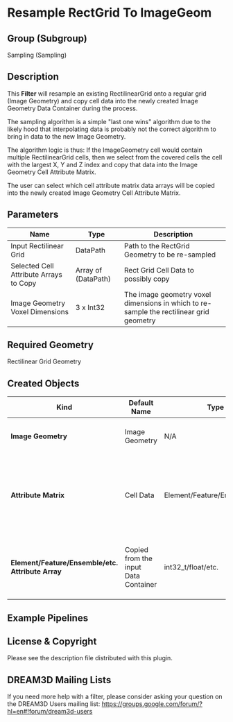 # Resample RectGrid To ImageGeom

## Group (Subgroup) 

Sampling (Sampling)

## Description 

This **Filter** will resample an existing RectilinearGrid onto a regular grid (Image Geometry) and copy cell data into the newly created Image Geometry Data Container during the process.

The sampling algorithm is a simple "last one wins" algorithm due to the likely hood that interpolating data is probably not the correct algorithm to bring in data to the new Image Geometry.

The algorithm logic is thus: If the ImageGeometry cell would contain multiple RectilinearGrid cells, then we select from the covered cells the cell with the largest X, Y and Z index and copy that data into the Image Geometry Cell Attribute Matrix.

The user can select which cell attribute matrix data arrays will be copied into the newly created Image Geometry Cell Attribute Matrix.

## Parameters 

| Name | Type | Description |
|------|------|------|
| Input Rectilinear Grid| DataPath | Path to the RectGrid Geometry to be re-sampled |
| Selected Cell Attribute Arrays to Copy | Array of (DataPath) | Rect Grid Cell Data to possibly copy |
| Image Geometry Voxel Dimensions | 3 x Int32  | The image geometry voxel dimensions in which to re-sample the rectilinear grid geometry |

## Required Geometry 

Rectilinear Grid Geometry

## Created Objects 

| Kind | Default Name | Type | Component Dimensions | Description |
|------|--------------|-------------|---------|-----|
| **Image Geometry** | Image Geometry | N/A | N/A | Path to the created Image Geometry |
| **Attribute Matrix** | Cell Data | Element/Feature/Ensemble/etc. | N/A | The name of the cell data Attribute Matrix created with the Image Geometry |
| **Element/Feature/Ensemble/etc. Attribute Array** | Copied from the input Data Container | int32_t/float/etc. | (1)/(3)/etc. | Cell level arrays copied over from the input to the resampled geometry |

## Example Pipelines 

## License & Copyright 

Please see the description file distributed with this plugin.

## DREAM3D Mailing Lists 

If you need more help with a filter, please consider asking your question on the DREAM3D Users mailing list:
https://groups.google.com/forum/?hl=en#!forum/dream3d-users